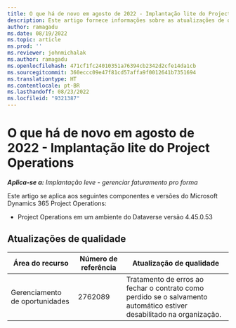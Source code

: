```yaml
---
title: O que há de novo em agosto de 2022 - Implantação lite do Project Operations
description: Este artigo fornece informações sobre as atualizações de qualidade disponíveis na versão de agosto de 2022 da implantação lite do Microsoft Dynamics 365 Project Operations.
author: ramagadu
ms.date: 08/19/2022
ms.topic: article
ms.prod: ''
ms.reviewer: johnmichalak
ms.author: ramagadu
ms.openlocfilehash: 471cf1fc24010351a76394cb2342d2cfe14da1cb
ms.sourcegitcommit: 360eccc09e47f81cd57affa9f0012641b7351694
ms.translationtype: HT
ms.contentlocale: pt-BR
ms.lasthandoff: 08/23/2022
ms.locfileid: "9321387"
---
```

# <a name="whats-new-august-2022---project-operations-lite-deployment"></a>O que há de novo em agosto de 2022 - Implantação lite do Project Operations

_**Aplica-se a:** Implantação leve - gerenciar faturamento pro forma_

Este artigo se aplica aos seguintes componentes e versões do Microsoft Dynamics 365 Project Operations:

- Project Operations em um ambiente do Dataverse versão 4.45.0.53

## <a name="quality-updates"></a>Atualizações de qualidade

| Área do recurso | Número de referência | Atualização de qualidade |
| --- | --- | --- |
| Gerenciamento de oportunidades | 2762089 | Tratamento de erros ao fechar o contrato como perdido se o salvamento automático estiver desabilitado na organização.|
